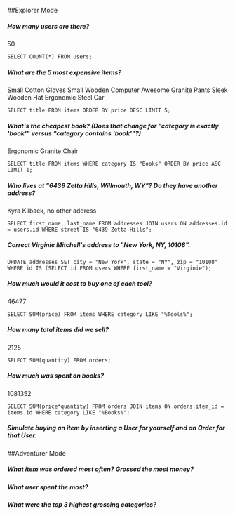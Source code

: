 
##Explorer Mode
##### How many users are there?
50
```
SELECT COUNT(*) FROM users;
```

##### What are the 5 most expensive items?
Small Cotton Gloves
Small Wooden Computer
Awesome Granite Pants
Sleek Wooden Hat
Ergonomic Steel Car
```
SELECT title FROM items ORDER BY price DESC LIMIT 5;
```

##### What's the cheapest book? (Does that change for "category is exactly 'book'" versus "category contains 'book'"?)
Ergonomic Granite Chair
```
SELECT title FROM items WHERE category IS "Books" ORDER BY price ASC LIMIT 1;
```

##### Who lives at "6439 Zetta Hills, Willmouth, WY"? Do they have another address?
Kyra Kilback, no other address
```
SELECT first_name, last_name FROM addresses JOIN users ON addresses.id = users.id WHERE street IS "6439 Zetta Hills";
```

##### Correct Virginie Mitchell's address to "New York, NY, 10108".

```
UPDATE addresses SET city = "New York", state = "NY", zip = "10108" WHERE id IS (SELECT id FROM users WHERE first_name = "Virginie");
```

##### How much would it cost to buy one of each tool?
46477
```
SELECT SUM(price) FROM items WHERE category LIKE "%Tools%";
```

##### How many total items did we sell?
2125
```
SELECT SUM(quantity) FROM orders;
```

##### How much was spent on books?
1081352
```
SELECT SUM(price*quantity) FROM orders JOIN items ON orders.item_id = items.id WHERE category LIKE "%Books%";
```

##### Simulate buying an item by inserting a User for yourself and an Order for that User.


##Adventurer Mode
##### What item was ordered most often? Grossed the most money?

##### What user spent the most?

##### What were the top 3 highest grossing categories?
